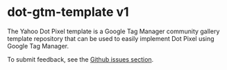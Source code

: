 # dot-gtm-template v1

The Yahoo Dot Pixel template is a Google Tag Manager community gallery template repository that can be used to easily implement Dot Pixel using Google Tag Manager.

To submit feedback, see the [Github issues section](https://github.com/yahoo/dot-gtm-template/issues).

